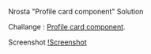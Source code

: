 Nrosta "Profile card component" Solution

Challange : [Profile card component](https://www.frontendmentor.io/challenges/profile-card-component-cfArpWshJ).

Screenshot
[!Screenshot](/images/Screenshoot.PNG)
